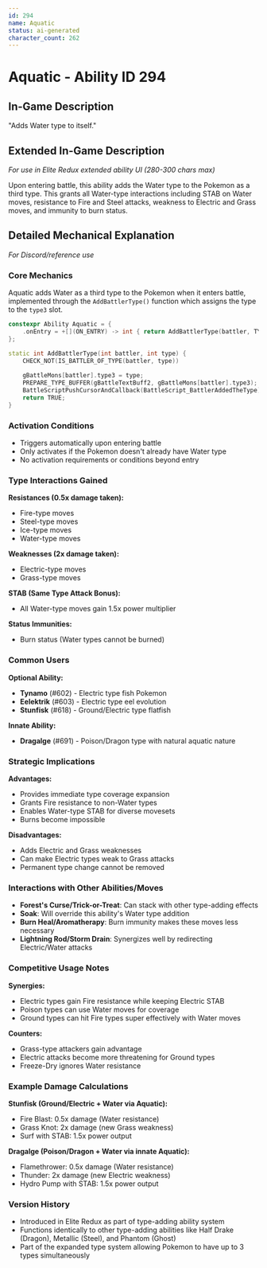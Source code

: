 ```yaml
---
id: 294
name: Aquatic
status: ai-generated
character_count: 262
---
```


# Aquatic - Ability ID 294

## In-Game Description
"Adds Water type to itself."

## Extended In-Game Description
*For use in Elite Redux extended ability UI (280-300 chars max)*

Upon entering battle, this ability adds the Water type to the Pokemon as a third type. This grants all Water-type interactions including STAB on Water moves, resistance to Fire and Steel attacks, weakness to Electric and Grass moves, and immunity to burn status.

## Detailed Mechanical Explanation
*For Discord/reference use*

### Core Mechanics
Aquatic adds Water as a third type to the Pokemon when it enters battle, implemented through the `AddBattlerType()` function which assigns the type to the `type3` slot.

```cpp
constexpr Ability Aquatic = {
    .onEntry = +[](ON_ENTRY) -> int { return AddBattlerType(battler, TYPE_WATER); },
};

static int AddBattlerType(int battler, int type) {
    CHECK_NOT(IS_BATTLER_OF_TYPE(battler, type))
    
    gBattleMons[battler].type3 = type;
    PREPARE_TYPE_BUFFER(gBattleTextBuff2, gBattleMons[battler].type3);
    BattleScriptPushCursorAndCallback(BattleScript_BattlerAddedTheType);
    return TRUE;
}
```

### Activation Conditions
- Triggers automatically upon entering battle
- Only activates if the Pokemon doesn't already have Water type
- No activation requirements or conditions beyond entry

### Type Interactions Gained
**Resistances (0.5x damage taken):**
- Fire-type moves
- Steel-type moves  
- Ice-type moves
- Water-type moves

**Weaknesses (2x damage taken):**
- Electric-type moves
- Grass-type moves

**STAB (Same Type Attack Bonus):**
- All Water-type moves gain 1.5x power multiplier

**Status Immunities:**
- Burn status (Water types cannot be burned)

### Common Users
**Optional Ability:**
- **Tynamo** (#602) - Electric type fish Pokemon
- **Eelektrik** (#603) - Electric type eel evolution  
- **Stunfisk** (#618) - Ground/Electric type flatfish

**Innate Ability:**
- **Dragalge** (#691) - Poison/Dragon type with natural aquatic nature

### Strategic Implications
**Advantages:**
- Provides immediate type coverage expansion
- Grants Fire resistance to non-Water types
- Enables Water-type STAB for diverse movesets
- Burns become impossible

**Disadvantages:**  
- Adds Electric and Grass weaknesses
- Can make Electric types weak to Grass attacks
- Permanent type change cannot be removed

### Interactions with Other Abilities/Moves
- **Forest's Curse/Trick-or-Treat**: Can stack with other type-adding effects
- **Soak**: Will override this ability's Water type addition
- **Burn Heal/Aromatherapy**: Burn immunity makes these moves less necessary
- **Lightning Rod/Storm Drain**: Synergizes well by redirecting Electric/Water attacks

### Competitive Usage Notes
**Synergies:**
- Electric types gain Fire resistance while keeping Electric STAB
- Poison types can use Water moves for coverage
- Ground types can hit Fire types super effectively with Water moves

**Counters:**
- Grass-type attackers gain advantage
- Electric attacks become more threatening for Ground types
- Freeze-Dry ignores Water resistance

### Example Damage Calculations
**Stunfisk (Ground/Electric + Water via Aquatic):**
- Fire Blast: 0.5x damage (Water resistance)
- Grass Knot: 2x damage (new Grass weakness)  
- Surf with STAB: 1.5x power output

**Dragalge (Poison/Dragon + Water via innate Aquatic):**
- Flamethrower: 0.5x damage (Water resistance)
- Thunder: 2x damage (new Electric weakness)
- Hydro Pump with STAB: 1.5x power output

### Version History
- Introduced in Elite Redux as part of type-adding ability system
- Functions identically to other type-adding abilities like Half Drake (Dragon), Metallic (Steel), and Phantom (Ghost)
- Part of the expanded type system allowing Pokemon to have up to 3 types simultaneously